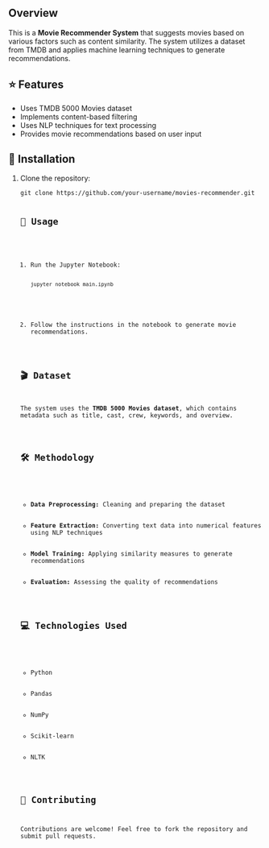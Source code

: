 <h2>Overview</h2>
<p>This is a <strong>Movie Recommender System</strong> that suggests movies based on various factors such as content similarity. The system utilizes a dataset from TMDB and applies machine learning techniques to generate recommendations.</p>

<h2>⭐ Features</h2>
<ul>
    <li>Uses TMDB 5000 Movies dataset</li>
    <li>Implements content-based filtering</li>
    <li>Uses NLP techniques for text processing</li>
    <li>Provides movie recommendations based on user input</li>
</ul>

<h2>📌 Installation</h2>
<ol>
    <li>Clone the repository:
        <pre><code>git clone https://github.com/your-username/movies-recommender.git


<h2>🚀 Usage</h2>
<ol>
    <li>Run the Jupyter Notebook:
        <pre><code>jupyter notebook main.ipynb</code></pre>
    </li>
    <li>Follow the instructions in the notebook to generate movie recommendations.</li>
</ol>

<h2>🎬 Dataset</h2>
<p>The system uses the <strong>TMDB 5000 Movies dataset</strong>, which contains metadata such as title, cast, crew, keywords, and overview.</p>

<h2>🛠 Methodology</h2>
<ul>
    <li><strong>Data Preprocessing:</strong> Cleaning and preparing the dataset</li>
    <li><strong>Feature Extraction:</strong> Converting text data into numerical features using NLP techniques</li>
    <li><strong>Model Training:</strong> Applying similarity measures to generate recommendations</li>
    <li><strong>Evaluation:</strong> Assessing the quality of recommendations</li>
</ul>

<h2>💻 Technologies Used</h2>
<ul>
    <li>Python</li>
    <li>Pandas</li>
    <li>NumPy</li>
    <li>Scikit-learn</li>
    <li>NLTK</li>
</ul>

<h2>🤝 Contributing</h2>
<p>Contributions are welcome! Feel free to fork the repository and submit pull requests.</p>



